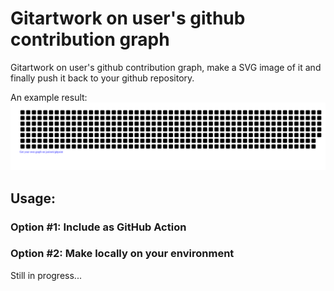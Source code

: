 # Gitartwork on user's github contribution graph

Gitartwork on user's github contribution graph, make a SVG image of it and finally push it back to your github repository.

An example result:
[![jasineri/gitartwork](gitartwork.svg)](https://github.com/jasineri/gitartwork)

## Usage:

### Option #1: Include as GitHub Action

### Option #2: Make locally on your environment
Still in progress...